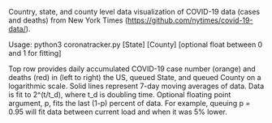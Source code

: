 Country, state, and county level data visualization of COVID-19 data (cases and deaths) from New York Times (https://github.com/nytimes/covid-19-data/). 

Usage: python3 coronatracker.py [State] [County] [optional float between 0 and 1 for fitting]

Top row provides daily accumulated COVID-19 case number (orange) and deaths (red) in (left to right) the US, queued State, and queued County on a logarithmic scale. Solid lines represent 7-day moving averages of data. Data is fit to 2^(t/t_d), where t_d is doubling time. 
Optional floating point argument, p, fits the last (1-p) percent of data. For example, queuing p = 0.95 will fit data between current load and when it was 5% lower. 
